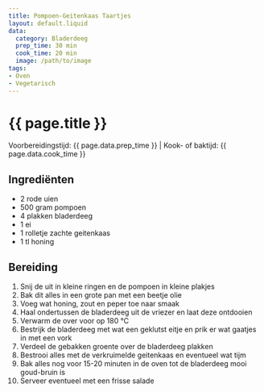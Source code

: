 ```yaml
---
title: Pompoen-Geitenkaas Taartjes
layout: default.liquid
data:
  category: Bladerdeeg
  prep_time: 30 min
  cook_time: 20 min
  image: /path/to/image
tags:
- Oven
- Vegetarisch
---
```

# {{ page.title }}

Voorbereidingstijd: {{ page.data.prep_time }} | Kook- of baktijd: {{ page.data.cook_time }}

## Ingrediënten
- 2 rode uien
- 500 gram pompoen
- 4 plakken bladerdeeg
- 1 ei
- 1 rolletje zachte geitenkaas
- 1 tl honing

## Bereiding
1. Snij de uit in kleine ringen en de pompoen in kleine plakjes
2. Bak dit alles in een grote pan met een beetje olie
3. Voeg wat honing, zout en peper toe naar smaak
4. Haal ondertussen de bladerdeeg uit de vriezer en laat deze ontdooien
5. Verwarm de over voor op 180 °C
6. Bestrijk de bladerdeeg met wat een geklutst eitje en prik er wat gaatjes in met een vork
7. Verdeel de gebakken groente over de bladerdeeg plakken
8. Bestrooi alles met de verkruimelde geitenkaas en eventueel wat tijm
9. Bak alles nog voor 15-20 minuten in de oven tot de bladerdeeg mooi goud-bruin is
10. Serveer eventueel met een frisse salade
